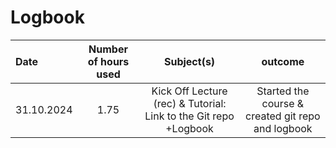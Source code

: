 # Logbook

| Date | Number of hours used | Subject(s) | outcome |
| :---         |     :---:      |     :---:                                                          |     :---:                                        |
| 31.10.2024   | 1.75           | Kick Off Lecture (rec) & Tutorial: Link to the Git repo +Logbook   | Started the course & created git repo and logbook|
